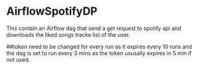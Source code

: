 # AirflowSpotifyDP

This contain an Airflow dag that send a get request to spotify api and downloads the liked songs tracke list of the user. 

##token need to be changed for every run as it expires every 10 runs and the dag is set to run every 3 mins as the token ususally expires in 5 min if not used.
